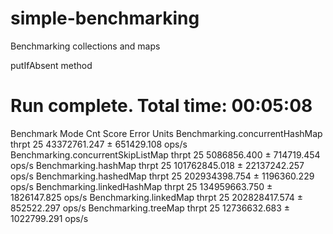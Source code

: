 # simple-benchmarking
Benchmarking collections and maps

putIfAbsent method
# Run complete. Total time: 00:05:08

Benchmark                            Mode  Cnt          Score          Error  Units
Benchmarking.concurrentHashMap      thrpt   25   43372761.247 ±   651429.108  ops/s
Benchmarking.concurrentSkipListMap  thrpt   25    5086856.400 ±   714719.454  ops/s
Benchmarking.hashMap                thrpt   25  101762845.018 ± 22137242.257  ops/s
Benchmarking.hashedMap              thrpt   25  202934398.754 ±  1196360.229  ops/s
Benchmarking.linkedHashMap          thrpt   25  134959663.750 ±  1826147.825  ops/s
Benchmarking.linkedMap              thrpt   25  202828417.574 ±   852522.297  ops/s
Benchmarking.treeMap                thrpt   25   12736632.683 ±  1022799.291  ops/s
